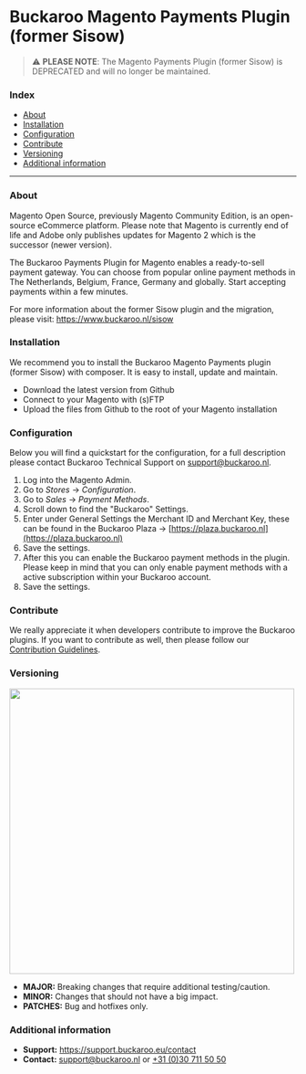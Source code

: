 
# Buckaroo Magento Payments Plugin (former Sisow)

> :warning: **PLEASE NOTE**: The Magento Payments Plugin (former Sisow) is DEPRECATED and will no longer be maintained.

### Index
- [About](#about)
- [Installation](#installation)
- [Configuration](#configuration)
- [Contribute](#contribute)
- [Versioning](#versioning)
- [Additional information](#additional-information)
---

### About

Magento Open Source, previously Magento Community Edition, is an open-source eCommerce platform. Please note that Magento is currently end of life and Adobe only publishes updates for Magento 2 which is the successor (newer version).

The Buckaroo Payments Plugin for Magento enables a ready-to-sell payment gateway. You can choose from popular online payment methods in The Netherlands, Belgium, France, Germany and globally. Start accepting payments within a few minutes.

For more information about the former Sisow plugin and the migration, please visit:
https://www.buckaroo.nl/sisow

### Installation
We recommend you to install the Buckaroo Magento Payments plugin (former Sisow) with composer. It is easy to install, update and maintain.

-   Download the latest version from Github
-   Connect to your Magento with (s)FTP
-   Upload the files from Github to the root of your Magento installation

### Configuration

Below you will find a quickstart for the configuration, for a full description please contact Buckaroo Technical Support on  [support@buckaroo.nl](mailto:support@buckaroo.nl).

1.  Log into the Magento Admin.
2.  Go to  _Stores_  →  _Configuration_.
3.  Go to  _Sales_  →  _Payment Methods_.
4.  Scroll down to find the "Buckaroo" Settings.
5.  Enter under General Settings the Merchant ID and Merchant Key, these can be found in the Buckaroo Plaza →  [https://plaza.buckaroo.nl](https://plaza.buckaroo.nl)
6.  Save the settings.
7.  After this you can enable the Buckaroo payment methods in the plugin. Please keep in mind that you can only enable payment methods with a active subscription within your Buckaroo account.
8.  Save the settings.

### Contribute
We really appreciate it when developers contribute to improve the Buckaroo plugins.
If you want to contribute as well, then please follow our [Contribution Guidelines](CONTRIBUTING.md).

### Versioning 
<p align="left">
  <img src="https://www.buckaroo.nl/media/3480/magento_versioning.png" width="500px" position="center">
</p>

- **MAJOR:** Breaking changes that require additional testing/caution.
- **MINOR:** Changes that should not have a big impact.
- **PATCHES:** Bug and hotfixes only.


### Additional information
- **Support:** https://support.buckaroo.eu/contact
- **Contact:** [support@buckaroo.nl](mailto:support@buckaroo.nl) or [+31 (0)30 711 50 50](tel:+310307115050)
